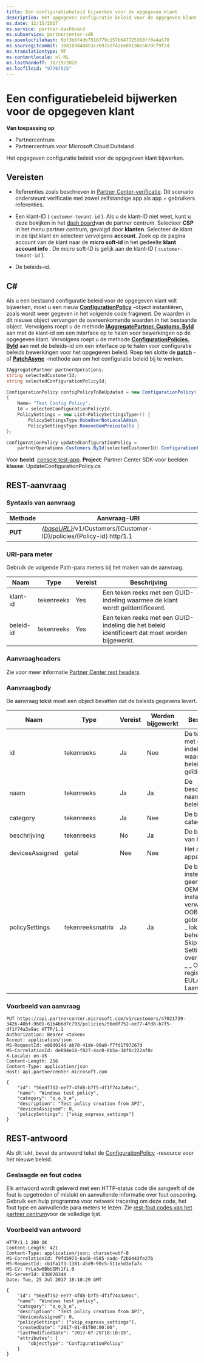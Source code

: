 ```yaml
---
title: Een configuratiebeleid bijwerken voor de opgegeven klant
description: Het opgegeven configuratie beleid voor de opgegeven klant bijwerken.
ms.date: 12/15/2017
ms.service: partner-dashboard
ms.subservice: partnercenter-sdk
ms.openlocfilehash: 6bf3b6f4db7516779c157b647725368ff0e4a570
ms.sourcegitcommit: 30d1b9d48453c7697a2f42ee09138e507dcf9f2d
ms.translationtype: MT
ms.contentlocale: nl-NL
ms.lasthandoff: 10/19/2020
ms.locfileid: "97767525"
---
```

# <a name="update-a-configuration-policy-for-the-specified-customer"></a>Een configuratiebeleid bijwerken voor de opgegeven klant

**Van toepassing op**

- Partnercentrum
- Partnercentrum voor Microsoft Cloud Duitsland

Het opgegeven configuratie beleid voor de opgegeven klant bijwerken.

## <a name="prerequisites"></a>Vereisten

- Referenties zoals beschreven in [Partner Center-verificatie](partner-center-authentication.md). Dit scenario ondersteunt verificatie met zowel zelfstandige app als app + gebruikers referenties.

- Een klant-ID ( `customer-tenant-id` ). Als u de klant-ID niet weet, kunt u deze bekijken in het [dash board](https://partner.microsoft.com/dashboard)van de partner centrum. Selecteer **CSP** in het menu partner centrum, gevolgd door **klanten**. Selecteer de klant in de lijst klant en selecteer vervolgens **account**. Zoek op de pagina account van de klant naar de **micro soft-id** in het gedeelte **klant account info** . De micro soft-ID is gelijk aan de klant-ID ( `customer-tenant-id` ).

- De beleids-id.

## <a name="c"></a>C\#

Als u een bestaand configuratie beleid voor de opgegeven klant wilt bijwerken, moet u een nieuw [**ConfigurationPolicy**](/dotnet/api/microsoft.store.partnercenter.models.devicesdeployment.configurationpolicy) -object instantiëren, zoals wordt weer gegeven in het volgende code fragment. De waarden in dit nieuwe object vervangen de overeenkomende waarden in het bestaande object. Vervolgens roept u de methode [**IAggregatePartner. Customs. ById**](/dotnet/api/microsoft.store.partnercenter.customers.icustomercollection.byid) aan met de klant-id om een interface op te halen voor bewerkingen op de opgegeven klant. Vervolgens roept u de methode [**ConfigurationPolicies. ById**](/dotnet/api/microsoft.store.partnercenter.devicesdeployment.iconfigurationpolicycollection.byid) aan met de beleids-id om een interface op te halen voor configuratie beleids bewerkingen voor het opgegeven beleid. Roep ten slotte de [**patch**](/dotnet/api/microsoft.store.partnercenter.devicesdeployment.iconfigurationpolicy.patch) -of [**PatchAsync**](/dotnet/api/microsoft.store.partnercenter.devicesdeployment.iconfigurationpolicy.patchasync) -methode aan om het configuratie beleid bij te werken.

``` csharp
IAggregatePartner partnerOperations;
string selectedCustomerId;
string selectedConfigurationPolicyId;

ConfigurationPolicy configPolicyToBeUpdated = new ConfigurationPolicy()
{
    Name= "Test Config Policy",
    Id = selectedConfigurationPolicyId,
    PolicySettings = new List<PolicySettingsType>() {
        PolicySettingsType.OobeUserNotLocalAdmin,
        PolicySettingsType.RemoveOemPreinstalls }
};

ConfigurationPolicy updatedConfigurationPolicy =
    partnerOperations.Customers.ById(selectedCustomerId).ConfigurationPolicies.ById(selectedConfigurationPolicyId).Patch(configPolicyToBeUpdated);
```

Voor **beeld**: [console test-app](console-test-app.md). **Project**: Partner Center SDK-voor beelden **klasse**: UpdateConfigurationPolicy.cs

## <a name="rest-request"></a>REST-aanvraag

### <a name="request-syntax"></a>Syntaxis van aanvraag

| Methode  | Aanvraag-URI                                                                                          |
|---------|------------------------------------------------------------------------------------------------------|
| **PUT** | [*{baseURL}*](partner-center-rest-urls.md)/v1/Customers/{Customer-ID}/policies/{Policy-id} http/1.1 |

### <a name="uri-parameter"></a>URI-para meter

Gebruik de volgende Path-para meters bij het maken van de aanvraag.

| Naam        | Type   | Vereist | Beschrijving                                                   |
|-------------|--------|----------|---------------------------------------------------------------|
| klant-id | tekenreeks | Yes      | Een teken reeks met een GUID-indeling waarmee de klant wordt geïdentificeerd.         |
| beleid-id   | tekenreeks | Yes      | Een teken reeks met een GUID-indeling die het beleid identificeert dat moet worden bijgewerkt. |

### <a name="request-headers"></a>Aanvraagheaders

Zie voor meer informatie [Partner Center rest headers](headers.md).

### <a name="request-body"></a>Aanvraagbody

De aanvraag tekst moet een object bevatten dat de beleids gegevens levert.

| Naam            | Type             | Vereist | Worden bijgewerkt | Beschrijving                                                                                                                                              |
|-----------------|------------------|----------|-----------|----------------------------------------------------------------------------------------------------------------------------------------------------------|
| id              | tekenreeks           | Ja      | Nee        | De teken reeks met de GUID-indeling waarmee het beleid wordt geïdentificeerd.                                                                                                    |
| naam            | tekenreeks           | Ja      | Ja       | De beschrijvende naam van het beleid.                                                                                                                         |
| category        | tekenreeks           | Ja      | Nee        | De beleids categorie.                                                                                                                                     |
| beschrijving     | tekenreeks           | No       | Ja       | De beschrijving van het beleid.                                                                                                                                  |
| devicesAssigned | getal           | Nee       | Nee        | Het aantal apparaten.                                                                                                                                   |
| policySettings  | tekenreeksmatrix | Ja      | Ja       | De beleids instellingen: ' geen ', ' \_ OEM- \_ voor installatie verwijderen ', ' OOBE- \_ gebruiker \_ niet \_ lokale \_ beheerder ', ' Skip \_ Express Settings ', ' overs laan van \_ \_ OEM \_ -registratie, ' EULA overs Laan \_ '. |

### <a name="request-example"></a>Voorbeeld van aanvraag

```http
PUT https://api.partnercenter.microsoft.com/v1/customers/47021739-3426-40bf-9601-61b4b6d7c793/policies/56edf752-ee77-4fd8-b7f5-df1f74a3a9ac HTTP/1.1
Authorization: Bearer <token>
Accept: application/json
MS-RequestId: e88d014d-ab70-41de-90a0-f7fd1797267d
MS-CorrelationId: de894e18-f027-4ac0-8b5a-34f0c222af0c
X-Locale: en-US
Content-Length: 256
Content-Type: application/json
Host: api.partnercenter.microsoft.com

{
    "id": "56edf752-ee77-4fd8-b7f5-df1f74a3a9ac",
    "name": "Windows test policy",
    "category": "o_o_b_e",
    "description": "Test policy creation from API",
    "devicesAssigned": 0,
    "policySettings": ["skip_express_settings"]
}
```

## <a name="rest-response"></a>REST-antwoord

Als dit lukt, bevat de antwoord tekst de [ConfigurationPolicy](device-deployment-resources.md#configurationpolicy) -resource voor het nieuwe beleid.

### <a name="response-success-and-error-codes"></a>Geslaagde en fout codes

Elk antwoord wordt geleverd met een HTTP-status code die aangeeft of de fout is opgetreden of mislukt en aanvullende informatie over fout opsporing. Gebruik een hulp programma voor netwerk tracering om deze code, het fout type en aanvullende para meters te lezen. Zie [rest-fout codes van het partner centrum](error-codes.md)voor de volledige lijst.

### <a name="response-example"></a>Voorbeeld van antwoord

```http
HTTP/1.1 200 OK
Content-Length: 421
Content-Type: application/json; charset=utf-8
MS-CorrelationId: f9fd5973-6ad8-4585-aadc-f2b0443fe27b
MS-RequestId: cb1fa1f3-1381-45d9-99c5-511e5d3efa7c
MS-CV: YrLe3w6BbUSMt1fi.0
MS-ServerId: 030020344
Date: Tue, 25 Jul 2017 18:10:29 GMT

{
    "id": "56edf752-ee77-4fd8-b7f5-df1f74a3a9ac",
    "name": "Windows test policy",
    "category": "o_o_b_e",
    "description": "Test policy creation from API",
    "devicesAssigned": 0,
    "policySettings": ["skip_express_settings"],
    "createdDate": "2017-01-01T00:00:00",
    "lastModifiedDate": "2017-07-25T18:10:15",
    "attributes": {
        "objectType": "ConfigurationPolicy"
    }
}
```
